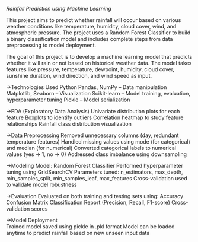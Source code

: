 _Rainfall Prediction using Machine Learning_ 

This project aims to predict whether rainfall will occur based on various weather conditions like temperature, humidity, cloud cover, wind, and atmospheric pressure. The project uses a Random Forest Classifier to build a binary classification model and includes complete steps from data preprocessing to model deployment.

The goal of this project is to develop a machine learning model that predicts whether it will rain or not based on historical weather data. The model takes features like pressure, temperature, dewpoint, humidity, cloud cover, sunshine duration, wind direction, and wind speed as input.

->Technologies Used
Python
Pandas, NumPy – Data manipulation
Matplotlib, Seaborn – Visualization
Scikit-learn – Model training, evaluation, hyperparameter tuning
Pickle – Model serialization


->EDA (Exploratory Data Analysis)
Univariate distribution plots for each feature
Boxplots to identify outliers
Correlation heatmap to study feature relationships
Rainfall class distribution visualization


->Data Preprocessing
Removed unnecessary columns (day, redundant temperature features)
Handled missing values using mode (for categorical) and median (for numerical)
Converted categorical labels to numerical values (yes → 1, no → 0)
Addressed class imbalance using downsampling


->Modeling
Model: Random Forest Classifier
Performed hyperparameter tuning using GridSearchCV
Parameters tuned: n_estimators, max_depth, min_samples_split, min_samples_leaf, max_features
Cross-validation used to validate model robustness


->Evaluation
Evaluated on both training and testing sets using:
Accuracy
Confusion Matrix
Classification Report (Precision, Recall, F1-score)
Cross-validation scores


->Model Deployment  
Trained model saved using pickle in .pkl format
Model can be loaded anytime to predict rainfall based on new unseen input data

